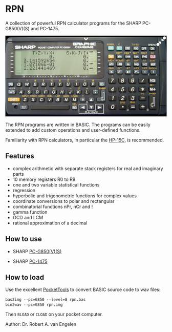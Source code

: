 # RPN

A collection of powerful RPN calculator programs for the SHARP PC-G850(V)(S)
and PC-1475.

![PC-G850](PC-G850.png)

The RPN programs are written in BASIC.  The programs can be easily extended to
add custom operations and user-defined functions.

Familiarity with RPN calculators, in particular the
[HP-15C](http://www.hp.com/ctg/Manual/c03030589.pdf), is recommended.

## Features

- complex arithmetic with separate stack registers for real and imaginary parts
- 10 memory registers R0 to R9
- one and two variable statistical functions
- regression
- hyperbolic and trigonometric functions for complex values
- coordinate conversions to polar and rectangular
- combinatorial functions nPr, nCr and !
- gamma function
- GCD and LCM
- rational approximation of a decimal

## How to use

- SHARP [PC-G850(V)(S)](PC-G850/readme.md)

- SHARP [PC-1475](PC-1475/readme.md)

## How to load

Use the excellent [PocketTools](https://www.peil-partner.de/ifhe.de/sharp/)
to convert BASIC source code to wav files:

    bas2img --pc=G850 --level=8 rpn.bas
    bin2wav --pc=G850 rpn.img

Then `BLOAD` or `CLOAD` on your pocket computer.

Author: Dr. Robert A. van Engelen

